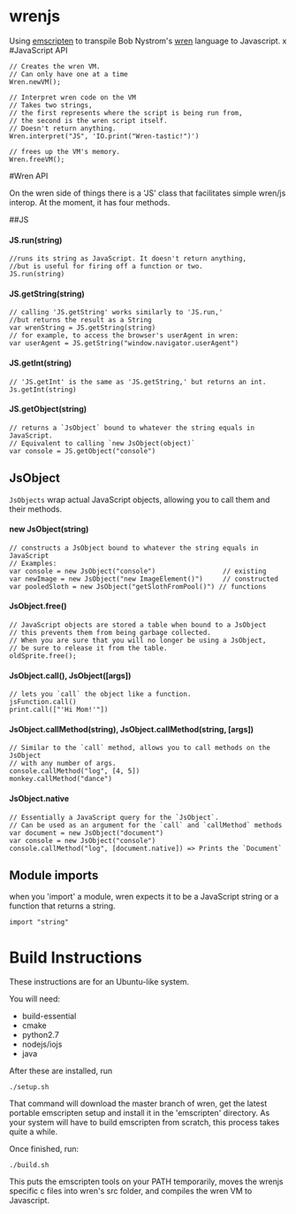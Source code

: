 # wrenjs
Using [emscripten](http://kripken.github.io/emscripten-site/)
to transpile Bob Nystrom's [wren](http://munificent.github.io/wren/) language to Javascript.
x
#JavaScript API

    // Creates the wren VM.
    // Can only have one at a time
    Wren.newVM();

    // Interpret wren code on the VM
    // Takes two strings,
    // the first represents where the script is being run from,
    // the second is the wren script itself.
    // Doesn't return anything.
    Wren.interpret("JS", 'IO.print("Wren-tastic!")')

    // frees up the VM's memory.
    Wren.freeVM();

#Wren API

On the wren side of things there is a 'JS' class that facilitates simple wren/js interop.
At the moment, it has four methods.

##JS
#### JS.run(string)
    //runs its string as JavaScript. It doesn't return anything,
    //but is useful for firing off a function or two.
    JS.run(string)

#### JS.getString(string)
    // calling 'JS.getString' works similarly to 'JS.run,'
    //but returns the result as a String
    var wrenString = JS.getString(string)
    // for example, to access the browser's userAgent in wren:
    var userAgent = JS.getString("window.navigator.userAgent")

#### JS.getInt(string)
    // 'JS.getInt' is the same as 'JS.getString,' but returns an int.
    Js.getInt(string)

#### JS.getObject(string)
    // returns a `JsObject` bound to whatever the string equals in JavaScript.
    // Equivalent to calling `new JsObject(object)`
    var console = JS.getObject("console")

## JsObject
`JsObjects` wrap actual JavaScript objects, allowing you to call them and their methods.

#### new JsObject(string)
    // constructs a JsObject bound to whatever the string equals in JavaScript
    // Examples:
    var console = new JsObject("console")                 // existing
    var newImage = new JsObject("new ImageElement()")     // constructed
    var pooledSloth = new JsObject("getSlothFromPool()") // functions

#### JsObject.free()
    // JavaScript objects are stored a table when bound to a JsObject
    // this prevents them from being garbage collected.
    // When you are sure that you will no longer be using a JsObject,
    // be sure to release it from the table.
    oldSprite.free();

#### JsObject.call(), JsObject([args])
    // lets you `call` the object like a function.
    jsFunction.call()
    print.call(["'Hi Mom!'"])

#### JsObject.callMethod(string), JsObject.callMethod(string, [args])
    // Similar to the `call` method, allows you to call methods on the JsObject
    // with any number of args.
    console.callMethod("log", [4, 5])
    monkey.callMethod("dance")

#### JsObject.native
    // Essentially a JavaScript query for the `JsObject`.
    // Can be used as an argument for the `call` and `callMethod` methods
    var document = new JsObject("document")
    var console = new JsObject("console")
    console.callMethod("log", [document.native]) => Prints the `Document`


## Module imports
when you 'import' a module, wren expects it to be a JavaScript string
or a function that returns a string.

    import "string"

# Build Instructions

These instructions are for an Ubuntu-like system.

You will need:
- build-essential
- cmake
- python2.7
- nodejs/iojs
- java

After these are installed, run

    ./setup.sh

That command will download the master branch of wren,
get the latest portable emscripten setup and install it in the 'emscripten' directory.
As your system will have to build emscripten from scratch,
this process takes quite a while.

Once finished, run:

    ./build.sh

This puts the emscripten tools on your PATH temporarily,
moves the wrenjs specific c files into wren's src folder,
and compiles the wren VM to Javascript.
